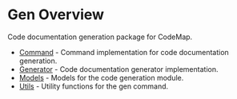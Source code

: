 # Gen Overview

Code documentation generation package for CodeMap.

- [Command](command.md) - Command implementation for code documentation generation.
- [Generator](generator.md) - Code documentation generator implementation.
- [Models](models.md) - Models for the code generation module.
- [Utils](utils.md) - Utility functions for the gen command.
